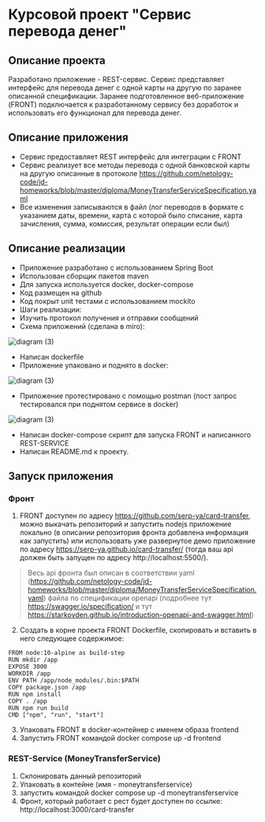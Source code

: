 # Курсовой проект "Сервис перевода денег"

## Описание проекта 

Разработано приложение - REST-сервис. Сервис представляет интерфейс для перевода денег с одной карты на другую по заранее описанной спецификации. Заранее подготовленное веб-приложение (FRONT) подключается к разработанному сервису без доработок и использовать его функционал для перевода денег.

## Описание приложения

- Сервис предоставляет REST интерфейс для интеграции с FRONT
- Сервис реализует все методы перевода с одной банковской карты на другую описанные в протоколе https://github.com/netology-code/jd-homeworks/blob/master/diploma/MoneyTransferServiceSpecification.yaml
- Все изменения записываются в файл (лог переводов в формате с указанием даты, времени, карта с которой было списание, карта зачисления, сумма, комиссия, результат операции если был)

## Описание реализации

- Приложение разработано с использованием Spring Boot
- Использован сборщик пакетов maven
- Для запуска используется docker, docker-compose
- Код размещен на github
- Код покрыт unit тестами с использованием mockito
- Шаги реализации:
- Изучить протокол получения и отправки сообщений
- Схема приложений (сделана в miro):

![diagram (3)](https://github.com/VanRar/MoneyTransferService/blob/master/%D1%81%D1%85%D0%B5%D0%BC%D0%B0.jpg)

- Написан dockerfile
- Приложение упаковано и поднято в docker:

![diagram (3)](https://github.com/VanRar/MoneyTransferService/blob/master/docker.jpg)

- Приложение протестировано с помощью postman (пост запрос тестировался при поднятом сервисе в docker)

![diagram (3)](https://github.com/VanRar/MoneyTransferService/blob/master/%D0%BF%D0%BE%D1%81%D1%82%D0%BC%D0%B0%D0%BD.jpg?raw=true)

- Написан docker-compose скрипт для запуска FRONT и написанного REST-SERVICE
- Написан README.md к проекту.

## Запуск приложения

### Фронт
1. FRONT доступен по адресу https://github.com/serp-ya/card-transfer, можно выкачать репозиторий и запустить nodejs приложение локально 
(в описании репозитория фронта добавлена информация как запустить) или использовать уже развернутое демо приложение по адресу https://serp-ya.github.io/card-transfer/ (тогда ваш api должен быть запущен по адресу http://localhost:5500/).
> Весь api фронта был описан в соответствии yaml (https://github.com/netology-code/jd-homeworks/blob/master/diploma/MoneyTransferServiceSpecification.yaml)
файла по спецификации openapi (подробнее тут https://swagger.io/specification/ и тут https://starkovden.github.io/introduction-openapi-and-swagger.html)
2. Создать в корне проекта FRONT Dockerfile, скопировать и вставить в него следующее содержимое:
```
FROM node:10-alpine as build-step
RUN mkdir /app
EXPOSE 3000
WORKDIR /app
ENV PATH /app/node_modules/.bin:$PATH
COPY package.json /app
RUN npm install
COPY . /app
RUN npm run build
CMD ["npm", "run", "start"]
```
3. Упаковать FRONT  в docker-контейнер c именем образа frontend
4. Запустить FRONT командой docker compose up -d frontend

### REST-Service (MoneyTransferService)
1. Склонировать данный репозиторий
2. Упаковать в контейне (имя - moneytransferservice)
3. запустить командой docker compose up -d moneytransferservice
4. Фронт, который работает с рест будет доступен по ссылке: http://localhost:3000/card-transfer
